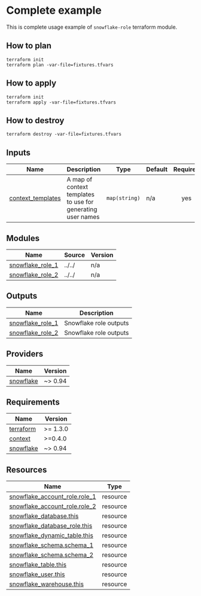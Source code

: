 # Complete example

This is complete usage example of `snowflake-role` terraform module.

## How to plan

```shell
terraform init
terraform plan -var-file=fixtures.tfvars
```

## How to apply

```shell
terraform init
terraform apply -var-file=fixtures.tfvars
```

## How to destroy

```shell
terraform destroy -var-file=fixtures.tfvars
```

<!-- BEGIN_TF_DOCS -->




## Inputs

| Name | Description | Type | Default | Required |
|------|-------------|------|---------|:--------:|
| <a name="input_context_templates"></a> [context\_templates](#input\_context\_templates) | A map of context templates to use for generating user names | `map(string)` | n/a | yes |

## Modules

| Name | Source | Version |
|------|--------|---------|
| <a name="module_snowflake_role_1"></a> [snowflake\_role\_1](#module\_snowflake\_role\_1) | ../../ | n/a |
| <a name="module_snowflake_role_2"></a> [snowflake\_role\_2](#module\_snowflake\_role\_2) | ../../ | n/a |

## Outputs

| Name | Description |
|------|-------------|
| <a name="output_snowflake_role_1"></a> [snowflake\_role\_1](#output\_snowflake\_role\_1) | Snowflake role outputs |
| <a name="output_snowflake_role_2"></a> [snowflake\_role\_2](#output\_snowflake\_role\_2) | Snowflake role outputs |

## Providers

| Name | Version |
|------|---------|
| <a name="provider_snowflake"></a> [snowflake](#provider\_snowflake) | ~> 0.94 |

## Requirements

| Name | Version |
|------|---------|
| <a name="requirement_terraform"></a> [terraform](#requirement\_terraform) | >= 1.3.0 |
| <a name="requirement_context"></a> [context](#requirement\_context) | >=0.4.0 |
| <a name="requirement_snowflake"></a> [snowflake](#requirement\_snowflake) | ~> 0.94 |

## Resources

| Name | Type |
|------|------|
| [snowflake_account_role.role_1](https://registry.terraform.io/providers/Snowflake-Labs/snowflake/latest/docs/resources/account_role) | resource |
| [snowflake_account_role.role_2](https://registry.terraform.io/providers/Snowflake-Labs/snowflake/latest/docs/resources/account_role) | resource |
| [snowflake_database.this](https://registry.terraform.io/providers/Snowflake-Labs/snowflake/latest/docs/resources/database) | resource |
| [snowflake_database_role.this](https://registry.terraform.io/providers/Snowflake-Labs/snowflake/latest/docs/resources/database_role) | resource |
| [snowflake_dynamic_table.this](https://registry.terraform.io/providers/Snowflake-Labs/snowflake/latest/docs/resources/dynamic_table) | resource |
| [snowflake_schema.schema_1](https://registry.terraform.io/providers/Snowflake-Labs/snowflake/latest/docs/resources/schema) | resource |
| [snowflake_schema.schema_2](https://registry.terraform.io/providers/Snowflake-Labs/snowflake/latest/docs/resources/schema) | resource |
| [snowflake_table.this](https://registry.terraform.io/providers/Snowflake-Labs/snowflake/latest/docs/resources/table) | resource |
| [snowflake_user.this](https://registry.terraform.io/providers/Snowflake-Labs/snowflake/latest/docs/resources/user) | resource |
| [snowflake_warehouse.this](https://registry.terraform.io/providers/Snowflake-Labs/snowflake/latest/docs/resources/warehouse) | resource |
<!-- END_TF_DOCS -->

